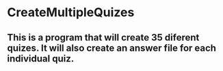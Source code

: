 # CreateMultipleQuizes
## This is a program that will create 35 diferent quizes. It will also create an answer file for each individual quiz.
